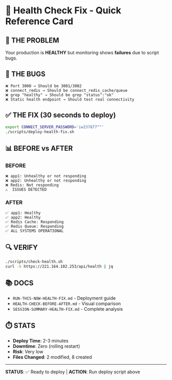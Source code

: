 # 🚨 Health Check Fix - Quick Reference Card

## 🎯 THE PROBLEM
Your production is **HEALTHY** but monitoring shows **failures** due to script bugs.

## 🐛 THE BUGS
```
❌ Port 3000 → Should be 3001/3002
❌ connect_redis → Should be connect_redis_cache/queue  
❌ grep "healthy" → Should be grep "status":"ok"
❌ Static health endpoint → Should test real connectivity
```

## ✅ THE FIX (30 seconds to deploy)
```bash
export CONNECT_SERVER_PASSWORD='iw237877^^'
./scripts/deploy-health-fix.sh
```

## 📊 BEFORE vs AFTER

### BEFORE
```
❌ app1: Unhealthy or not responding
❌ app2: Unhealthy or not responding  
❌ Redis: Not responding
⚠️  ISSUES DETECTED
```

### AFTER
```
✅ app1: Healthy
✅ app2: Healthy
✅ Redis Cache: Responding
✅ Redis Queue: Responding
✅ ALL SYSTEMS OPERATIONAL
```

## 🔍 VERIFY
```bash
./scripts/check-health.sh
curl -k https://221.164.102.253/api/health | jq
```

## 📚 DOCS
- `RUN-THIS-NOW-HEALTH-FIX.md` - Deployment guide
- `HEALTH-CHECK-BEFORE-AFTER.md` - Visual comparison
- `SESSION-SUMMARY-HEALTH-FIX.md` - Complete analysis

## ⏱️ STATS
- **Deploy Time**: 2-3 minutes
- **Downtime**: Zero (rolling restart)
- **Risk**: Very low
- **Files Changed**: 2 modified, 8 created

---
**STATUS**: ✅ Ready to deploy | **ACTION**: Run deploy script above

